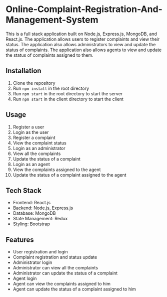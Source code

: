 # Online-Complaint-Registration-And-Management-System

This is a full stack application built on Node.js, Express.js, MongoDB, and React.js. The application allows users to register complaints and view their status. The application also allows administrators to view and update the status of complaints. The application also allows agents to view and update the status of complaints assigned to them.

## Installation

1. Clone the repository
2. Run `npm install` in the root directory
3. Run `npm start` in the root directory to start the server
4. Run `npm start` in the client directory to start the client

## Usage

1. Register a user
2. Login as the user
3. Register a complaint
4. View the complaint status
5. Login as an administrator
6. View all the complaints
7. Update the status of a complaint
8. Login as an agent
9. View the complaints assigned to the agent
10. Update the status of a complaint assigned to the agent

## Tech Stack

* Frontend: React.js
* Backend: Node.js, Express.js
* Database: MongoDB
* State Management: Redux
* Styling: Bootstrap

## Features

* User registration and login
* Complaint registration and status update
* Administrator login
* Administrator can view all the complaints
* Administrator can update the status of a complaint
* Agent login
* Agent can view the complaints assigned to him
* Agent can update the status of a complaint assigned to him


